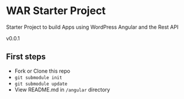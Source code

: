 # WAR Starter Project
Starter Project to build Apps using WordPress Angular and the Rest API

v0.0.1

## First steps

* Fork or Clone this repo
* `git submodule init`
* `git submodule update`
* View README.md in `/angular` directory
